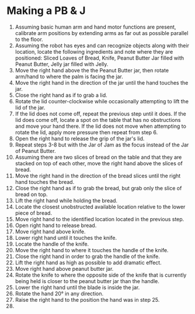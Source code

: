 # Making a PB & J #

1. Assuming basic human arm and hand motor functions are present, calibrate arm positions by extending arms as far out as possible parallel to the floor.
2. Assuming the robot has eyes and can recognize objects along with their location, locate the following ingredients and note where they are positioned: Sliced Loaves of Bread, Knife, Peanut Butter Jar filled with Peanut Butter, Jelly jar filled with Jelly.
3. Move the right hand above the the Peanut Butter jar, then rotate arm/hand to where the palm is facing the jar.
4. Move the right hand in the direction of the jar until the hand touches the jar.
5. Close the right hand as if to grab a lid.
6. Rotate the lid counter-clockwise while occasionally attempting to lift the lid of the jar.
7. If the lid does not come off, repeat the previous step until it does. If the lid does come off, locate a spot on the table that has no obstructions and move your hand there. If the lid does not move when attempting to rotate the lid, apply more pressure then repeat from step 6.
8. Open the right hand to release the grip of the jar's lid.
9. Repeat steps 3-8 but with the Jar of Jam as the focus instead of the Jar of Peanut Butter.
10. Assuming there are two slices of bread on the table and that they are stacked on top of each other, move the right hand above the slices of bread.
11. Move the right hand in the direction of the bread slices until the right hand touches the bread.
12. Close the right hand as if to grab the bread, but grab only the slice of bread on top.
13. Lift the right hand while holding the bread.
14. Locate the closest unobstructed available location relative to the lower piece of bread.
15. Move right hand to the identified location located in the previous step.
16. Open right hand to release bread.
17. Move right hand above knife.
18. Lower right hand until it touches the knife.
19. Locate the handle of the knife.
20. Move the right hand to where it touches the handle of the knife.
21. Close the right hand in order to grab the handle of the knife.
22. Lift the right hand as high as possible to add dramatic effect.
23. Move right hand above peanut butter jar.
24. Rotate the knife to where the opposite side of the knife that is currently being held is closer to the peanut butter jar than the handle.
25. Lower the right hand until the blade is inside the jar.
26. Rotate the hand 20° in any direction.
27. Raise the right hand to the position the hand was in step 25.
28. 
